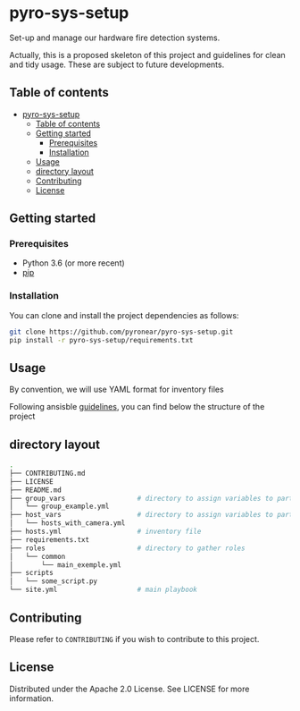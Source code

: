 # pyro-sys-setup
Set-up and manage our hardware fire detection systems.

Actually, this is a proposed skeleton of this project and guidelines for clean and tidy usage. These are subject to future developments.

## Table of contents

- [pyro-sys-setup](#pyro-sys-setup)
  * [Table of contents](#table-of-contents)
  * [Getting started](#getting-started)
    + [Prerequisites](#prerequisites)
    + [Installation](#installation)
  * [Usage](#usage)
  * [directory layout](#directory-layout)
  * [Contributing](#contributing)
  * [License](#license)

## Getting started

### Prerequisites

- Python 3.6 (or more recent)
- [pip](https://pip.pypa.io/en/stable/)

### Installation

You can clone and install the project dependencies as follows:

```bash
git clone https://github.com/pyronear/pyro-sys-setup.git
pip install -r pyro-sys-setup/requirements.txt
```


## Usage
By convention, we will use YAML format for inventory files

Following ansisble [guidelines](https://docs.ansible.com/ansible/latest/user_guide/sample_setup.html), you can find below the structure of the project

## directory layout

```bash
.
├── CONTRIBUTING.md
├── LICENSE
├── README.md
├── group_vars		            # directory to assign variables to particular groups
│   └── group_example.yml       
├── host_vars                   # directory to assign variables to particular systems
│   └── hosts_with_camera.yml
├── hosts.yml                   # inventory file 
├── requirements.txt
├── roles                       # directory to gather roles
│   └── common
│       └── main_exemple.yml
├── scripts                     
│   └── some_script.py
└── site.yml                    # main playbook
```
## Contributing
Please refer to `CONTRIBUTING` if you wish to contribute to this project.

## License 
Distributed under the Apache 2.0 License. See LICENSE for more information.






